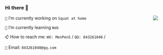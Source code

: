 ### Hi there 👋
<!-- Total -->
<img align="right" src="https://github-readme-stats.vercel.app/api?username=mengps&show_icons=true&icon_color=CE1D2D&text_color=718096&bg_color=ffffff&hide_title=true" />

<!--
**mengps/mengps** is a ✨ _special_ ✨ repository because its `README.md` (this file) appears on your GitHub profile.

- 🔭 I’m currently working on ...
- 🌱 I’m currently learning ...
- 👯 I’m looking to collaborate on ...
- 🤔 I’m looking for help with ...
- 💬 Ask me about ...
- 📫 How to reach me: ...
- 😄 Pronouns: ...
- ⚡ Fun fact: `no monney`
-->

`🔭` I’m currently working on `Squat at home`

`🌱` I’m currently learning `Web`

`📫` How to reach me: `WX: MenPenS` / `QQ: 843261040` / 

`📮` Email: `843261040@qq.com`

